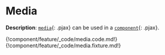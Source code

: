 # Media

__Description__: [`media`](./../media/general.md){: .pjax} can be used in a [`component`](./../component/general.md){: .pjax}.

{!component/feature/_code/media.code.md!}
{!component/feature/_code/media.fixture.md!}

<div class="end"></div>

